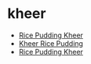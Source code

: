# kheer

 * [Rice Pudding Kheer](index/r/rice-pudding-kheer.json)
 * [Kheer Rice Pudding](index/k/kheer-rice-pudding.json)
 * [Rice Pudding Kheer](index/r/rice-pudding-kheer.json)
